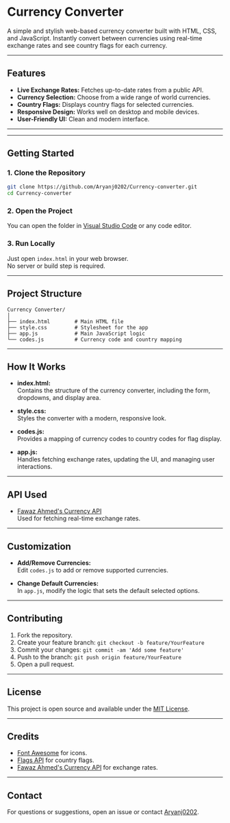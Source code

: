# Currency Converter

A simple and stylish web-based currency converter built with HTML, CSS, and JavaScript. Instantly convert between currencies using real-time exchange rates and see country flags for each currency.

---

## Features

- **Live Exchange Rates:** Fetches up-to-date rates from a public API.
- **Currency Selection:** Choose from a wide range of world currencies.
- **Country Flags:** Displays country flags for selected currencies.
- **Responsive Design:** Works well on desktop and mobile devices.
- **User-Friendly UI:** Clean and modern interface.

---

---

## Getting Started

### 1. Clone the Repository

```bash
git clone https://github.com/Aryanj0202/Currency-converter.git
cd Currency-converter
```

### 2. Open the Project

You can open the folder in [Visual Studio Code](https://code.visualstudio.com/) or any code editor.

### 3. Run Locally

Just open `index.html` in your web browser.  
No server or build step is required.

---

## Project Structure

```
Currency Converter/
│
├── index.html        # Main HTML file
├── style.css         # Stylesheet for the app
├── app.js            # Main JavaScript logic
└── codes.js          # Currency code and country mapping
```

---

## How It Works

- **index.html:**  
  Contains the structure of the currency converter, including the form, dropdowns, and display area.

- **style.css:**  
  Styles the converter with a modern, responsive look.

- **codes.js:**  
  Provides a mapping of currency codes to country codes for flag display.

- **app.js:**  
  Handles fetching exchange rates, updating the UI, and managing user interactions.

---

## API Used

- [Fawaz Ahmed's Currency API](https://github.com/fawazahmed0/currency-api)  
  Used for fetching real-time exchange rates.

---

## Customization

- **Add/Remove Currencies:**  
  Edit `codes.js` to add or remove supported currencies.

- **Change Default Currencies:**  
  In `app.js`, modify the logic that sets the default selected options.

---

## Contributing

1. Fork the repository.
2. Create your feature branch: `git checkout -b feature/YourFeature`
3. Commit your changes: `git commit -am 'Add some feature'`
4. Push to the branch: `git push origin feature/YourFeature`
5. Open a pull request.

---

## License

This project is open source and available under the [MIT License](LICENSE).

---

## Credits

- [Font Awesome](https://fontawesome.com/) for icons.
- [Flags API](https://flagsapi.com/) for country flags.
- [Fawaz Ahmed's Currency API](https://github.com/fawazahmed0/currency-api) for exchange rates.

---

## Contact

For questions or suggestions, open an issue or contact [Aryanj0202](https://github.com/Aryanj0202).
